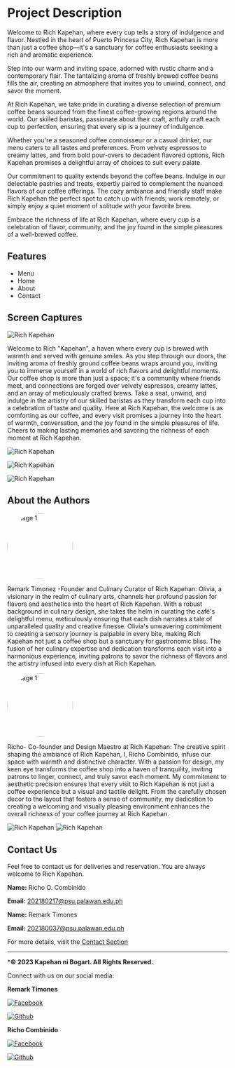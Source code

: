 # Project Description

Welcome to Rich Kapehan, where every cup tells a story of indulgence and flavor. Nestled in the heart of Puerto Princesa City, Rich Kapehan is more than just a coffee shop—it's a sanctuary for coffee enthusiasts seeking a rich and aromatic experience.

Step into our warm and inviting space, adorned with rustic charm and a contemporary flair. The tantalizing aroma of freshly brewed coffee beans fills the air, creating an atmosphere that invites you to unwind, connect, and savor the moment.

At Rich Kapehan, we take pride in curating a diverse selection of premium coffee beans sourced from the finest coffee-growing regions around the world. Our skilled baristas, passionate about their craft, artfully craft each cup to perfection, ensuring that every sip is a journey of indulgence.

Whether you're a seasoned coffee connoisseur or a casual drinker, our menu caters to all tastes and preferences. From velvety espressos to creamy lattes, and from bold pour-overs to decadent flavored options, Rich Kapehan promises a delightful array of choices to suit every palate.

Our commitment to quality extends beyond the coffee beans. Indulge in our delectable pastries and treats, expertly paired to complement the nuanced flavors of our coffee offerings. The cozy ambiance and friendly staff make Rich Kapehan the perfect spot to catch up with friends, work remotely, or simply enjoy a quiet moment of solitude with your favorite brew.

Embrace the richness of life at Rich Kapehan, where every cup is a celebration of flavor, community, and the joy found in the simple pleasures of a well-brewed coffee.

 ## Features
* Menu
* Home
* About
* Contact

## Screen Captures

![Rich Kapehan](img/Rich_Kapehan.png)

Welcome to Rich "Kapehan", a haven where every cup is brewed with warmth and served with genuine smiles. As you step through our doors, the inviting aroma of freshly ground coffee beans wraps around you, inviting you to immerse yourself in a world of rich flavors and delightful moments. Our coffee shop is more than just a space; it's a community where friends meet, and connections are forged over velvety espressos, creamy lattes, and an array of meticulously crafted brews. Take a seat, unwind, and indulge in the artistry of our skilled baristas as they transform each cup into a celebration of taste and quality. Here at Rich Kapehan, the welcome is as comforting as our coffee, and every visit promises a journey into the heart of warmth, conversation, and the joy found in the simple pleasures of life. Cheers to making lasting memories and savoring the richness of each moment at Rich Kapehan.

![Rich Kapehan](img/home.png)

![Rich Kapehan](img/menu.png)

![Rich Kapehan](img/about_us.png)

## About the Authors

<a href="https://github.com/Rtimones">
    <img src="img/mack.jpg" alt="Image 1" width="150" style="border-radius: 50%;">
</a>

Remark Timonez -Founder and Culinary Curator of Rich Kapehan:
Olivia, a visionary in the realm of culinary arts, channels her profound passion for flavors and aesthetics into the heart of Rich Kapehan. With a robust background in culinary design, she takes the helm in curating the café's delightful menu, meticulously ensuring that each dish narrates a tale of unparalleled quality and creative finesse. Olivia's unwavering commitment to creating a sensory journey is palpable in every bite, making Rich Kapehan not just a coffee shop but a sanctuary for gastronomic bliss. The fusion of her culinary expertise and dedication transforms each visit into a harmonious experience, inviting patrons to savor the richness of flavors and the artistry infused into every dish at Rich Kapehan.

<a href="https://github.com/rcombinido992001">
    <img src="img/profile.jpg" alt="Image 1" width="150" height="145" style="border-radius: 50%;">
</a>

Richo- Co-founder and Design Maestro at Rich Kapehan:
The creative spirit shaping the ambiance of Rich Kapehan, I, Richo Combinido, infuse our space with warmth and distinctive character. With a passion for design, my keen eye transforms the coffee shop into a haven of tranquility, inviting patrons to linger, connect, and truly savor each moment. My commitment to aesthetic precision ensures that every visit to Rich Kapehan is not just a coffee experience but a visual and tactile delight. From the carefully chosen decor to the layout that fosters a sense of community, my dedication to creating a welcoming and visually pleasing environment enhances the overall richness of your coffee journey at Rich Kapehan.

![Rich Kapehan](img/kapehan.png)
![Rich Kapehan](img/logo.png)

## Contact Us

Feel free to contact us for deliveries and reservation. You are always welcome to Rich Kapehan.

 **Name:** Richo O. Combinido

 **Email:** 202180217@psu.palawan.edu.ph

 **Name:** Remark Timones

 **Email:** 202180037@psu.palawan.edu.ph

For more details, visit the [Contact Section](#contact-us)

--- 

***&copy; 2023 Kapehan ni Bogart. All Rights Reserved.**

Connect with us on our social media:

**Remark Timones**

[![Facebook](img/Facebook.png)](https://www.facebook.com/ooooohayooooo?mibextid=ZbWKwL)

[![Github](img/Github.png)](https://github.com/Remarktim)

**Richo Combinido**

[![Facebook](img/Facebook.png)](https://web.facebook.com/ochir.odinibmoc092001)

[![Github](img/Github.png)](https://github.com/rcombinido992001)
